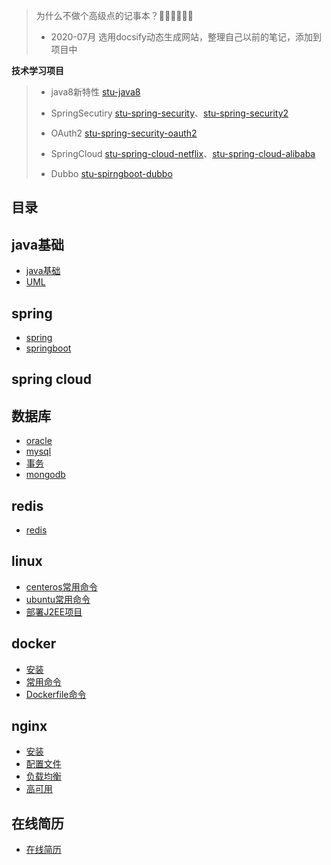 
> 为什么不做个高级点的记事本？🏃🏃🏃💃💃💃  
> * 2020-07月 选用docsify动态生成网站，整理自己以前的笔记，添加到项目中
> 

**技术学习项目**
> * java8新特性 [stu-java8](https://github.com/sunafei/stu-java8)
> 
> * SpringSecutiry [stu-spring-security](https://github.com/sunafei/stu-spring-security)、[stu-spring-security2](https://github.com/sunafei/stu-spring-security2)
> 
> * OAuth2 [stu-spring-security-oauth2](https://github.com/sunafei/stu-spring-security-oauth2)
> 
> * SpringCloud [stu-spring-cloud-netflix](https://github.com/sunafei/stu-spring-cloud-netflix)、[stu-spring-cloud-alibaba](https://github.com/sunafei/stu-spring-cloud-alibaba)
> 
> * Dubbo [stu-spirngboot-dubbo](https://github.com/sunafei/stu-spirngboot-dubbo)
> 

## 目录
## java基础
* [java基础](java/java.md)
* [UML](uml/类图.md)
## spring
* [spring](spring/spring.md)
* [springboot](spring/springboot.md)
## spring cloud
<!-- * [spring cloud](java.md) -->
## 数据库
* [oracle](db/oracle.md)
* [mysql](db/mysql.md)
* [事务](db/事务.md)
* [mongodb](db/mongodb.md)
## redis
* [redis](redis/redis.md)
## linux
* [centeros常用命令](linux/centeros常用命令.md)
* [ubuntu常用命令](linux/ubuntu常用命令.md)
* [部署J2EE项目](linux/部署J2EE项目.md)
## docker
* [安装](docker/安装.md)
* [常用命令](docker/常用命令.md)
* [Dockerfile命令](docker/Dockerfile命令.md)
## nginx
* [安装](nginx/安装.md)
* [配置文件](nginx/配置文件.md)
* [负载均衡](nginx/负载均衡.md)
* [高可用](nginx/高可用.md)
## 在线简历
* [在线简历](cv/cv.md)

 